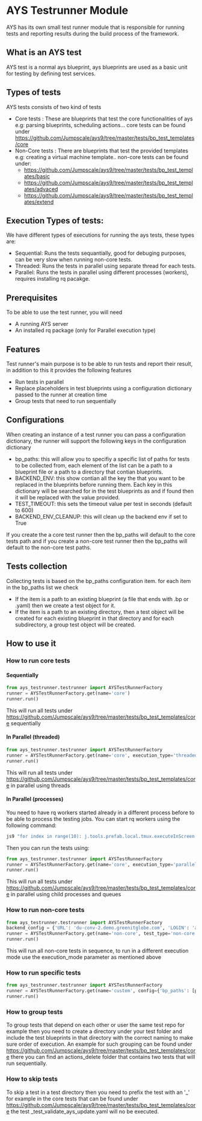 # AYS Testrunner Module
AYS has its own small test runner module that is responsible for running tests and reporting results during the build process of the framework.

## What is an AYS test
AYS test is a normal ays blueprint, ays blueprints are used as a basic unit for testing by defining test services.

## Types of tests
AYS tests consists of two kind of tests
- Core tests : These are blueprints that test the core functionalities of ays e.g: parsing blueprints, scheduling actions...
core tests can be found under https://github.com/Jumpscale/ays9/tree/master/tests/bp_test_templates/core
- Non-Core tests : There are blueprints that test the provided templates e.g: creating a virtual machine template..
non-core tests can be found under:
  - https://github.com/Jumpscale/ays9/tree/master/tests/bp_test_templates/basic
  - https://github.com/Jumpscale/ays9/tree/master/tests/bp_test_templates/advaced
  - https://github.com/Jumpscale/ays9/tree/master/tests/bp_test_templates/extend

## Execution Types of tests:
We have different types of executions for running the ays tests, these types are:
- Sequential: Runs the tests sequantially, good for debuging purposes, can be very slow when running non-core tests.
- Threaded: Runs the tests in parallel using separate thread for each tests.
- Parallel: Runs the tests in parallel using different processes (workers), requires installing rq pacakge.

## Prerequisites
To be able to use the test runner, you will need
- A running AYS server
- An installed rq package (only for Parallel execution type)

## Features
Test runner's main purpose is to be able to run tests and report their result, in addition to this it provides the following features
- Run tests in parallel
- Replace placeholders in test blueprints using a configuration dictionary passed to the runner at creation time
- Group tests that need to run sequentially 

## Configurations
When creating an instance of a test runner you can pass a configuration dictionary, the runner will support the following keys in the configuration dictionary
- bp_paths: this will allow you to specifiy a specific list of paths for tests to be collected from, each element of the list can be 
a path to a blueprint file or a path to a directory that contian blueprints.
- BACKEND_ENV: this show contian all the key the that you want to be replaced in the blueprints before running them. Each key in this
dictionary will be searched for in the test blueprints as <KEY> and if found then it will be replaced with the value provided.
- TEST_TIMEOUT: this sets the timeout value per test in seconds (default to 600)
- BACKEND_ENV_CLEANUP: this will clean up the backend env if set to True

If you create the a core test runner then the bp_paths will default to the core tests path and if you create a non-core test runner 
then the bp_paths will default to the non-core test paths.

## Tests collection
Collecting tests is based on the bp_paths configuration item. for each item in the bp_paths list we check
- If the item is a path to an existing blueprint (a file that ends with .bp or .yaml) then we create a test object for it.
- If the item is a path to an existing directory, then a test object will be created for each existing blueprint in that directory
and for each subdirectory, a group test object will be created.

## How to use it
### How to run core tests
#### Sequentially
```python
from ays_testrunner.testrunner import AYSTestRunnerFactory
runner = AYSTestRunnerFactory.get(name='core')
runner.run()
```
This will run all tests under https://github.com/Jumpscale/ays9/tree/master/tests/bp_test_templates/core sequentially

#### In Parallel (threaded)
```python
from ays_testrunner.testrunner import AYSTestRunnerFactory
runner = AYSTestRunnerFactory.get(name='core', execution_type='threaded')
runner.run()
```
This will run all tests under https://github.com/Jumpscale/ays9/tree/master/tests/bp_test_templates/core in parallel using threads

#### In Parallel (processes)
You need to have rq workers started already in a different process before to be able to process the testing jobs.
You can start rq workers using the following command:
```bash
js9 "for index in range(10): j.tools.prefab.local.tmux.executeInScreen('workers', 'rqworker{}'.format(index), cmd='rq worker', wait=0)"
```

Then you can run the tests using:
```python
from ays_testrunner.testrunner import AYSTestRunnerFactory
runner = AYSTestRunnerFactory.get(name='core', execution_type='parallel')
runner.run()
```
This will run all tests under https://github.com/Jumpscale/ays9/tree/master/tests/bp_test_templates/core in parallel using child processes and queues


### How to run non-core tests
```python
from ays_testrunner.testrunner import AYSTestRunnerFactory
backend_config = {'URL': 'du-conv-2.demo.greenitglobe.com', 'LOGIN': 'aystestrunner@itsyouonline', 'PASSWORD': '******', 'ACCOUNT': 'aystestrunner', 'LOCATION': 'du-conv-2'}
runner = AYSTestRunnerFactory.get(name='non-core', test_type='non-core', config={'BACKEND_ENV': backend_config, 'BACKEND_ENV_CLEANUP': True})
runner.run()
```
This will run all non-core tests in sequence, to run in a different execution mode use the execution_mode parameter as mentioned above

### How to run specific tests
```python
from ays_testrunner.testrunner import AYSTestRunnerFactory
runner = AYSTestRunnerFactory.get(name='custom', config={'bp_paths': [path to test1, path to test2, path ot dir1]})
runner.run()
```

### How to group tests
To group tests that depend on each other or user the same test repo for example then you need to create a directory under your test
folder and include the test blueprints in that directory with the correct naming to make sure order of execution.
An example for such grouping can be found under https://github.com/Jumpscale/ays9/tree/master/tests/bp_test_templates/core
there you can find an actions_delete folder that contains two tests that will run sequentially.

### How to skip tests
To skip a test in a test directory then you need to prefix the test with an '_' for example in the core tests that can 
be found under https://github.com/Jumpscale/ays9/tree/master/tests/bp_test_templates/core the test _test_validate_ays_update.yaml will no be executed.
